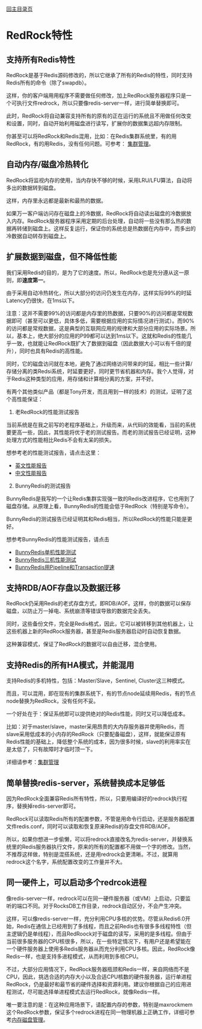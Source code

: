 [回主目录页](../README.md)

# RedRock特性

## 支持所有Redis特性

RedRock是基于Redis源码修改的，所以它继承了所有的Redis的特性，同时支持Redis所有的命令（除了swapdb）。

这样，你的客户端用用程序不需要做任何修改，加上RedRock服务器程序只是一个可执行文件redrock，所以只要像redis-server一样，进行简单替换即可。

此时，RedRock将自动兼容支持所有的原有的正在运行的系统且不用做任何改变和设置，同时，自动开始利用磁盘进行读写，扩展你的数据集远超内存限制。

你甚至可以将RedRock和Redis混用，比如：在Redis集群系统里，有的用RedRock，有的用Redis，没有任何问题。可参考： [集群管理](cluster.md)。

## 自动内存/磁盘冷热转化

RedRock将监视内存的使用，当内存快不够的时候，采用LRU/LFU算法，自动将多出的数据转到磁盘。

这样，内存里永远都是最新和最热的数据。

如果万一客户端访问存在磁盘上的冷数据，RedRock将自动读出磁盘的冷数据放入内存。RedRock服务器程序采用定期的后台处理，自动将一些没有那么热的数据再转储到磁盘上。这样反复运行，保证你的系统总是热数据在内存中，而多出的冷数据自动转存到磁盘上。

## 扩展数据到磁盘，但不降低性能

我们采用Redis的目的，是为了它的速度。所以，RedRock也是充分遵从这一原则，即**速度第一**。

由于采用自动冷热转化，所以大部分的访问仍发生在内存，这样实际99%的时延Latency仍很快，在1ms以下。

注意：这并不需要99%的访问都是内存里的热数据，只要90%的访问都是常规数据即可（甚至可以更低，具体多低，需要根据应用的实际情况进行测试）。而90%的访问都是常规数据，这是典型的互联网应用的规律和大部分应用的实际场景。所以，基本上，绝大部分的应用的P99都可以达到1ms以下。这就和Redis的性能几乎一致，也就能让RedRock既扩大了数据到磁盘（因此数据大小可以有千倍的提升），同时也具有Redis的高性能。

同时，它的磁盘访问就在本地，避免了通过网络访问带来的时延，相比一些计算/存储分离的类Redsi系统，时延要更好，同时更节省机器和内存。我个人觉得，对于Redis这种类型的应用，用存储和计算相分离的方案，并不好。

有两个其他类似产品（都是Tony开发，而且用到一样的技术）的测试，证明了这个高性能保证：

1. 老RedRock的性能测试报告

当前系统是在我之前写的老程序基础上，升级而来，从代码的效能看，当前的系统要更高一些，因此，其性能将优于老的测试报告。而老的测试报告已经证明，这种处理方式的性能相比Redis不会有太呆的损失。

想参考老的性能测试报告，请点击这里：
* [英文性能报告](https://github.com/szstonelee/redrock_old/blob/master/documents/performance_en.md)
* [中文性能报告](https://github.com/szstonelee/redrock_old/blob/master/documents/performance_cn.md)

2. BunnyRedis的测试报告

BunnyRedis是我写的一个让Redis集群实现强一致的Redis改进程序，它也用到了磁盘存储。从原理上看，BunnyRedis的性能会低于RedRock（特别是写命令）。

BunnyRedis的测试报告已经证明其和Redis相当，所以RedRock的性能只能是更好。

想参考BunnyRedis的性能测试报告，请点击
* [BunnyRedis单机性能测试](https://github.com/szstonelee/bunnyredis/wiki/One-node-benchmark)
* [BunnyRedis三机性能测试](https://github.com/szstonelee/bunnyredis/wiki/Three-nodes-benchmark)
* [BunnyRedis用Pipeline和Transaction提速](https://github.com/szstonelee/bunnyredis/wiki/Improve-by-pipeline-transaction)

## 支持RDB/AOF存盘以及数据迁移

RedRock仍采用Redis的老式存盘方式，即RDB/AOF。这样，你的数据可以保存磁盘，以防止万一掉电、系统崩溃等错误导致的数据完全丢失。

同时，这些备份文件，完全是Redis格式，因此，它可以被转移到其他机器上，让这些机器上新的RedRock服务器，甚至是Redis服务器启动时自动恢复数据。

这种兼容模式，保证了RedRock的数据可以自由迁移，混合使用。

## 支持Redis的所有HA模式，并能混用

支持Redis的多机特性，包括：Master/Slave，Sentinel, Cluster这三种模式。

而且，可以混用，即在现有的集群系统下，有的节点node延续用Redis，有的节点node替换为RedRock，没有任何不妥。

一个好处在于：保证系统即可以提供绝对的Redis性能，同时又可以降低成本。

比如：对于master/slave，master采用昂贵的大内存服务器并使用Redis，而slave采用低成本的小内存的RedRock（只要配备磁盘），这样，就能保证原有Redis性能的基础上，降低整个系统的成本，因为很多时候，slave的利用率实在是太低了，只有故障时才临时顶一下。

详细请参考：[集群管理](cluster.md)

## 简单替换redis-server，系统替换成本足够低

因为RedRock全面兼容Redis所有特性，所以，只要用编译好的redrock执行程序，替换掉redis-server即可。

RedRock可以读取Redis所有的配置参数，不管是用命令行启动，还是服务器配置文件redis.conf，同时可以读取和恢复原来Redis的存盘文件RDB/AOF。

所以，如果你想进一步偷懒，可以将redrock直接改名为redis-server，并替换系统里的Redis服务器执行文件，原来的所有的配置都不用做一个字的修改。当然，不推荐这样做，特别是混搭系统，还是用redrock会更清晰。不过，就算用redrock这个名字，系统配置改变的工作量并不大。

## 同一硬件上，可以启动多个redrcok进程

像redis-server一样，redrock可以在同一硬件服务器（或VM）上启动，只要监听的端口不同。对于RocksDB工作目录，redrock自动区分，不会产生冲突。

这样，可以像redis-server一样，充分利用CPU多核的优势。尽管从Redis6.0开始，Redis在通信上已经用到了多线程，而且之前Redis也有很多多线程特性（但主逻辑仍是单线程），而且RedRoock对于磁盘的读写，采用的是多线程。但由于当前很多服务器的CPU核很多，所以，在一些特定情况下，有用户还是希望能在一个硬件服务器上使用多Redis服务器从而充分利用CPU多核。因此，RedRock像Redis一样，也是支持多进程模式，从而利用到多核CPU。

不过，大部分应用情况下，RedRock服务器瓶颈和Redis一样，来自网络而不是CPU，因此，挑选合适的内存大小以及合适CPU核数的硬件服务器，运行单进程RedRock，仍是最好和最节省的硬件选择和资源利用。建议你根据自己的应用进程测试，尽可能选择单进程模式去运行RedRock，就像Redis一样。

唯一要注意的是：在这种应用场景下，请配置内存的参数，特别是maxrockmem这个RedRock参数，保证多个redrock进程在同一物理机器上正确工作，详细可参考[内存磁盘管理](memory.md)。

